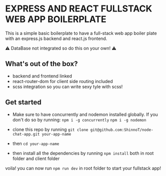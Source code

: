 # EXPRESS AND REACT FULLSTACK WEB APP BOILERPLATE

This is a simple basic boilerplate to have a full-stack web app boiler plate with an express.js backend and react.js frontend.

:warning: DataBase not integrated so do this on your own! :warning:

## What's out of the box?

* backend and frontend linked
* react-router-dom for client side routing included
* scss integration so you can write sexy tyle with scss!

## Get started

* Make sure to have concurrently and nodemon installed globally. If you don't do so by running:
  `npm i -g concurrently`
  `npm i -g nodemon`

* clone this repo by running `git clone git@github.com:ShinnoT/node-chat-app.git your-app-name`
* then `cd your-app-name`
* then install all the dependencies by running `npm install` both in root folder and client folder

voila! you can now run `npm run dev` in root folder to start your fullstack app!
